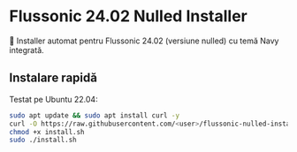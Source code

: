 # Flussonic 24.02 Nulled Installer

🔧 Installer automat pentru Flussonic 24.02 (versiune nulled) cu temă Navy integrată.

## Instalare rapidă

Testat pe Ubuntu 22.04:

```bash
sudo apt update && sudo apt install curl -y
curl -O https://raw.githubusercontent.com/<user>/flussonic-nulled-installer/main/install.sh
chmod +x install.sh
sudo ./install.sh
